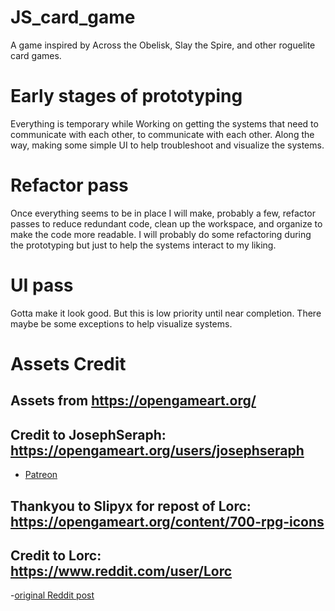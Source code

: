 # JS_card_game

A game inspired by Across the Obelisk, Slay the Spire, and other roguelite card games.

# Early stages of prototyping

Everything is temporary while Working on getting the systems that need to communicate with each other, to communicate with each other. Along the way, making some simple UI to help troubleshoot and visualize the systems.

# Refactor pass

Once everything seems to be in place I will make, probably a few, refactor passes to reduce redundant code, clean up the workspace, and organize to make the code more readable. I will probably do some refactoring during the prototyping but just to help the systems interact to my liking.

# UI pass

Gotta make it look good. But this is low priority until near completion. There maybe be some exceptions to help visualize systems.

# Assets Credit

## Assets from https://opengameart.org/

## Credit to JosephSeraph: https://opengameart.org/users/josephseraph

- [Patreon](https://www.patreon.com/JosephSeraph)

## Thankyou to Slipyx for repost of Lorc: https://opengameart.org/content/700-rpg-icons

## Credit to Lorc: https://www.reddit.com/user/Lorc

-[original Reddit post](https://www.reddit.com/r/IndieGaming/comments/ifmie/i_made_700_rpg_icons_free_for_use_for_your_game/)
